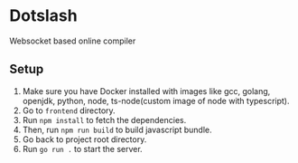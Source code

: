 # Dotslash
Websocket based online compiler

## Setup
1. Make sure you have Docker installed with images like gcc, golang, openjdk, python, node, ts-node(custom image of node with typescript).
2. Go to `frontend` directory.
3. Run `npm install` to fetch the dependencies.
4. Then, run `npm run build` to build javascript bundle.
5. Go back to project root directory.
6. Run `go run .` to start the server. 

